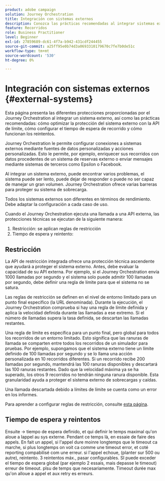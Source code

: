 ```yaml
---
product: adobe campaign
solution: Journey Orchestration
title: Integración con sistemas externos
description: Conozca las prácticas recomendadas al integrar sistemas externos
feature: Recorridos
role: Business Practitioner
level: Beginner
exl-id: 27859689-dc61-4f7a-b942-431cdf244455
source-git-commit: a25ff95e0b74d3a0693310179670c7fe7b0de51c
workflow-type: tm+mt
source-wordcount: '530'
ht-degree: 0%

---
```


# Integración con sistemas externos {#external-systems}

Esta página presenta las diferentes protecciones proporcionadas por el Journey Orchestration al integrar un sistema externo, así como las prácticas recomendadas: cómo optimizar la protección del sistema externo con la API de límite, cómo configurar el tiempo de espera de recorrido y cómo funcionan los reintentos.

Journey Orchestration le permite configurar conexiones a sistemas externos mediante fuentes de datos personalizadas y acciones personalizadas. Esto le permite, por ejemplo, enriquecer sus recorridos con datos procedentes de un sistema de reservas externo o enviar mensajes mediante sistemas de terceros como Epsilon o Facebook.

Al integrar un sistema externo, puede encontrar varios problemas, el sistema puede ser lento, puede dejar de responder o puede no ser capaz de manejar un gran volumen. Journey Orchestration ofrece varias barreras para proteger su sistema de sobrecarga.

Todos los sistemas externos son diferentes en términos de rendimiento. Debe adaptar la configuración a cada caso de uso.

Cuando el Journey Orchestration ejecuta una llamada a una API externa, las protecciones técnicas se ejecutan de la siguiente manera:

1. Restricción: se aplican reglas de restricción
2. Tiempo de espera y reintento:

## Restricción

La API de restricción integrada ofrece una protección técnica ascendente que ayudará a proteger el sistema externo. Antes, debe evaluar la capacidad de su API externa. Por ejemplo, si el Journey Orchestration envía 1000 llamadas por segundo y el sistema solo puede admitir 100 llamadas por segundo, debe definir una regla de límite para que el sistema no se satura.

Las reglas de restricción se definen en el nivel de entorno limitado para un punto final específico (la URL denominada). Durante la ejecución, el Journey Orchestration comprueba si hay una regla de límite definida y aplica la velocidad definida durante las llamadas a ese extremo. Si el número de llamadas supera la tasa definida, se descartan las llamadas restantes.

Una regla de límite es específica para un punto final, pero global para todos los recorridos de un entorno limitado. Esto significa que las ranuras de llamada se comparten entre todos los recorridos de un simulador para pruebas. Por ejemplo, supongamos que el sistema externo tiene un límite definido de 100 llamadas por segundo y se lo llama una acción personalizada en 10 recorridos diferentes. Si un recorrido recibe 200 llamadas por segundo, mantendrá las 100 ranuras disponibles y descartará las 100 ranuras restantes. Dado que la velocidad máxima ya se ha superado, los otros 9 recorridos no tendrán ninguna ranura disponible. Esta granularidad ayuda a proteger el sistema externo de sobrecargas y caídas.

Una llamada descartada debido a límites de límite se cuenta como un error en los informes.

Para aprender a configurar reglas de restricción, consulte [esta página](../api/timezone-management.md).

## Tiempo de espera y reintentos

Ensuite -> tiempo de espera definido, et qui definir le temps maximal qu&#39;on aloue a lappel au sys externe. Pendant ce temps là, en essaie de faire des appels. En fait un appel, si l&#39;appel dure moinre longtemps que le timeout ca marche, si plus longtemps on voit ca comme une timeout error, et coté reporting compabilisé com une erreur. si l&#39;appel echoue, (planter sur 500 ou autre), reintento. 3 reintentos máx., pasar configurables. SI puede exceder el tiempo de espera global (par ejemplo 2 essais, mais depasse le timeout) erreur de timeout. plsu de temps que necesariamente. Timeout durée max qu&#39;on alloue a appel et aux retry es erreurs.

